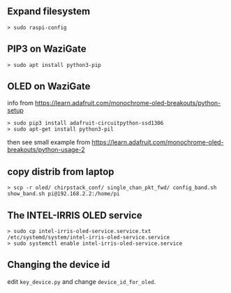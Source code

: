 Expand filesystem
-----------------

	> sudo raspi-config
	
PIP3 on WaziGate
----------------

	> sudo apt install python3-pip
	
OLED on WaziGate
----------------

info from https://learn.adafruit.com/monochrome-oled-breakouts/python-setup

	> sudo pip3 install adafruit-circuitpython-ssd1306
	> sudo apt-get install python3-pil
	
then see small example from https://learn.adafruit.com/monochrome-oled-breakouts/python-usage-2


copy distrib from laptop
------------------------

	> scp -r oled/ chirpstack_conf/ single_chan_pkt_fwd/ config_band.sh show_band.sh pi@192.168.2.2:/home/pi
	
The INTEL-IRRIS OLED service
----------------------------

	> sudo cp intel-irris-oled-service.service.txt /etc/systemd/system/intel-irris-oled-service.service
	> sudo systemctl enable intel-irris-oled-service.service
	
Changing the device id
----------------------

edit `key_device.py` and change `device_id_for_oled`.		 